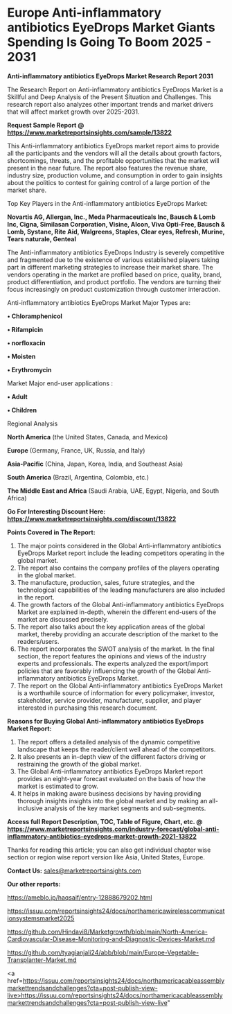 # Europe Anti-inflammatory antibiotics EyeDrops Market Giants Spending Is Going To Boom 2025 - 2031

<strong>Anti-inflammatory antibiotics EyeDrops Market Research Report 2031</strong>

The Research Report on Anti-inflammatory antibiotics EyeDrops Market is a Skillful and Deep Analysis of the Present Situation and Challenges. This research report also analyzes other important trends and market drivers that will affect market growth over 2025-2031.

<strong>Request Sample Report @ <a href=https://www.marketreportsinsights.com/sample/13822>https://www.marketreportsinsights.com/sample/13822</a></strong>

This Anti-inflammatory antibiotics EyeDrops market report aims to provide all the participants and the vendors will all the details about growth factors, shortcomings, threats, and the profitable opportunities that the market will present in the near future. The report also features the revenue share, industry size, production volume, and consumption in order to gain insights about the politics to contest for gaining control of a large portion of the market share.

Top Key Players in the Anti-inflammatory antibiotics EyeDrops Market:

<strong>Novartis AG, Allergan, Inc., Meda Pharmaceuticals Inc, Bausch & Lomb Inc, Cigna, Similasan Corporation, Visine, Alcon, Viva Opti-Free, Bausch & Lomb, Systane, Rite Aid, Walgreens, Staples, Clear eyes, Refresh, Murine, Tears naturale, Genteal</strong>

The Anti-inflammatory antibiotics EyeDrops Industry is severely competitive and fragmented due to the existence of various established players taking part in different marketing strategies to increase their market share. The vendors operating in the market are profiled based on price, quality, brand, product differentiation, and product portfolio. The vendors are turning their focus increasingly on product customization through customer interaction.

Anti-inflammatory antibiotics EyeDrops Market Major Types are:

<strong>• Chloramphenicol

• Rifampicin

• norfloxacin

• Moisten

• Erythromycin</strong>

Market Major end-user applications :

<strong>• Adult

• Children</strong>

Regional Analysis

</u><strong><b>North America</b></strong> (the United States, Canada, and Mexico)

<strong><b>Europe </b></strong>(Germany, France, UK, Russia, and Italy)

<strong><b>Asia-Pacific</b></strong> (China, Japan, Korea, India, and Southeast Asia)

<strong><b>South America</b></strong> (Brazil, Argentina, Colombia, etc.)

<strong><b>The Middle East and Africa</b></strong> (Saudi Arabia, UAE, Egypt, Nigeria, and South Africa)

<strong>Go For Interesting Discount Here: <a href=https://www.marketreportsinsights.com/discount/13822>https://www.marketreportsinsights.com/discount/13822</a></strong>

<strong>Points Covered in The Report:</strong>
<ol>
  <li>The major points considered in the Global Anti-inflammatory antibiotics EyeDrops Market report include the leading competitors operating in the global market.</li>
  <li>The report also contains the company profiles of the players operating in the global market.</li>
  <li>The manufacture, production, sales, future strategies, and the technological capabilities of the leading manufacturers are also included in the report.</li>
  <li>The growth factors of the Global Anti-inflammatory antibiotics EyeDrops Market are explained in-depth, wherein the different end-users of the market are discussed precisely.</li>
  <li>The report also talks about the key application areas of the global market, thereby providing an accurate description of the market to the readers/users.</li>
  <li>The report incorporates the SWOT analysis of the market. In the final section, the report features the opinions and views of the industry experts and professionals. The experts analyzed the export/import policies that are favorably influencing the growth of the Global Anti-inflammatory antibiotics EyeDrops Market.</li>
  <li>The report on the Global Anti-inflammatory antibiotics EyeDrops Market is a worthwhile source of information for every policymaker, investor, stakeholder, service provider, manufacturer, supplier, and player interested in purchasing this research document.</li>
</ol>
<strong>Reasons for Buying Global Anti-inflammatory antibiotics EyeDrops Market Report:</strong>

<ol>
  <li>The report offers a detailed analysis of the dynamic competitive landscape that keeps the reader/client well ahead of the competitors.</li>
  <li>It also presents an in-depth view of the different factors driving or restraining the growth of the global market.</li>
  <li>The Global Anti-inflammatory antibiotics EyeDrops Market report provides an eight-year forecast evaluated on the basis of how the market is estimated to grow.</li>
  <li>It helps in making aware business decisions by having providing thorough insights insights into the global market and by making an all-inclusive analysis of the key market segments and sub-segments.</li>
</ol>
<strong>Access full Report Description, TOC, Table of Figure, Chart, etc. @ <a href=https://www.marketreportsinsights.com/industry-forecast/global-anti-inflammatory-antibiotics-eyedrops-market-growth-2021-13822>https://www.marketreportsinsights.com/industry-forecast/global-anti-inflammatory-antibiotics-eyedrops-market-growth-2021-13822</a></strong>


Thanks for reading this article; you can also get individual chapter wise section or region wise report version like Asia, United States, Europe.

<strong>Contact Us:</strong>
sales@marketreportsinsights.com

<strong>Our other reports:</strong>

<a href=https://ameblo.jp/haqsaif/entry-12888679202.html>https://ameblo.jp/haqsaif/entry-12888679202.html</a>

<a href=https://issuu.com/reportsinsights24/docs/northamericawirelesscommunicationsystemsmarket2025>https://issuu.com/reportsinsights24/docs/northamericawirelesscommunicationsystemsmarket2025</a>

<a href=https://github.com/Hindavi8/Marketgrowth/blob/main/North-America-Cardiovascular-Disease-Monitoring-and-Diagnostic-Devices-Market.md>https://github.com/Hindavi8/Marketgrowth/blob/main/North-America-Cardiovascular-Disease-Monitoring-and-Diagnostic-Devices-Market.md</a>

<a href=https://github.com/tyagianjali24/abb/blob/main/Europe-Vegetable-Transplanter-Market.md>https://github.com/tyagianjali24/abb/blob/main/Europe-Vegetable-Transplanter-Market.md</a>

<a href=https://issuu.com/reportsinsights24/docs/northamericacableassemblymarkettrendsandchallenges?cta=post-publish-view-live>https://issuu.com/reportsinsights24/docs/northamericacableassemblymarkettrendsandchallenges?cta=post-publish-view-live</a>"

